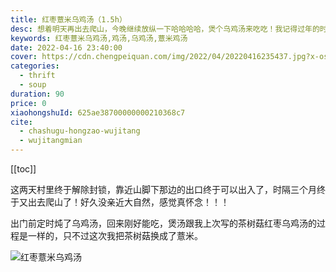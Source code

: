 ```yaml
---
title: 红枣薏米乌鸡汤（1.5h）
desc: 想着明天再出去爬山，今晚继续放纵一下哈哈哈哈，煲个乌鸡汤来吃吃！我记得过年的时候我朋友问我，为什么我的鸡汤那么清澈，当时也简单跟她分享过，今晚再煲汤我就在这里记录下过程。
keywords: 红枣薏米乌鸡汤,鸡汤,乌鸡汤,薏米鸡汤
date: 2022-04-16 23:40:00
cover: https://cdn.chengpeiquan.com/img/2022/04/20220416235437.jpg?x-oss-process=image/interlace,1
categories:
  - thrift
  - soup
duration: 90
price: 0
xiaohongshuId: 625ae38700000000210368c7
cite:
  - chashugu-hongzao-wujitang
  - wujitangmian
---
```


[[toc]]

这两天村里终于解除封锁，靠近山脚下那边的出口终于可以出入了，时隔三个月终于又出去爬山了！好久没亲近大自然，感觉真怀念！！！

出门前定时炖了乌鸡汤，回来刚好能吃，煲汤跟我上次写的茶树菇红枣乌鸡汤的过程是一样的，只不过这次我把茶树菇换成了薏米。

![红枣薏米乌鸡汤](https://cdn.chengpeiquan.com/img/2022/04/20220416235859.jpg?x-oss-process=image/interlace,1)
